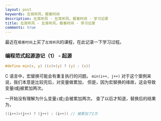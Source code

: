 ```yaml
---
layout: post
keywords: 左耳听风，极客时间
description: 左耳听风 - 左耳听风，极客时间 - 学习记录
title: 左耳听风 - 左耳听风，极客时间 - 学习记录
comments: true
---
```


最近在`极客时间`上买了`左耳听风`的课程，在此记录一下学习过程。

### 编程范式起源游记（1） - 起源

```c
#define min(x, y) ((x)>(y) ? (y) : (x))
```

C 语言中，宏替换可能会有重复执行的问题。
`min(i++, j++)` 对于这个案例来说，我们本意是比较完后，对变量做累加，
但是，因为宏替换的缘故，这会导致变量i或j被累加两次。

一开始没有理解为什么变量`i`或`j`会被累加两次。
查了以后才知道，替换后的结果为，

```c
((i++)>(j++) ? (j++) : (i++)) // 被累加了2次
```